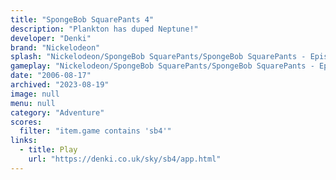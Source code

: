 ```yaml
---
title: "SpongeBob SquarePants 4"
description: "Plankton has duped Neptune!"
developer: "Denki"
brand: "Nickelodeon"
splash: "Nickelodeon/SpongeBob SquarePants/SpongeBob SquarePants - Episode 4/Splash.jpg"
gameplay: "Nickelodeon/SpongeBob SquarePants/SpongeBob SquarePants - Episode 4/Play01.jpg"
date: "2006-08-17"
archived: "2023-08-19"
image: null
menu: null
category: "Adventure"
scores:
  filter: "item.game contains 'sb4'"
links:
  - title: Play
    url: "https://denki.co.uk/sky/sb4/app.html"
---
```

